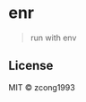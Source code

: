 # enr
<!--
[![Go Report Card](https://goreportcard.com/badge/github.com/zcong1993/enr)](https://goreportcard.com/report/github.com/zcong1993/enr)
[![Build Status](https://travis-ci.org/zcong1993/enr.svg?branch=master)](https://travis-ci.org/zcong1993/enr)
-->

> run with env

## License

MIT &copy; zcong1993
